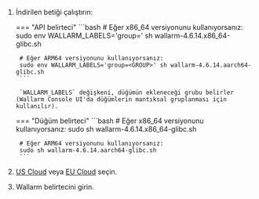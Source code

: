 1. İndirilen betiği çalıştırın:

    === "API belirteci"
        ```bash
        # Eğer x86_64 versiyonunu kullanıyorsanız:
        sudo env WALLARM_LABELS='group=<GROUP>' sh wallarm-4.6.14.x86_64-glibc.sh

        # Eğer ARM64 versiyonunu kullanıyorsanız:
        sudo env WALLARM_LABELS='group=<GROUP>' sh wallarm-4.6.14.aarch64-glibc.sh
        ```
        
        `WALLARM_LABELS` değişkeni, düğümün ekleneceği grubu belirler (Wallarm Console UI'da düğümlerin mantıksal gruplanması için kullanılır).

    === "Düğüm belirteci"
        ```bash
        # Eğer x86_64 versiyonunu kullanıyorsanız:
        sudo sh wallarm-4.6.14.x86_64-glibc.sh

        # Eğer ARM64 versiyonunu kullanıyorsanız:
        sudo sh wallarm-4.6.14.aarch64-glibc.sh
        ```

1. [US Cloud](https://us1.my.wallarm.com/) veya [EU Cloud](https://my.wallarm.com/) seçin.
1. Wallarm belirtecini girin.